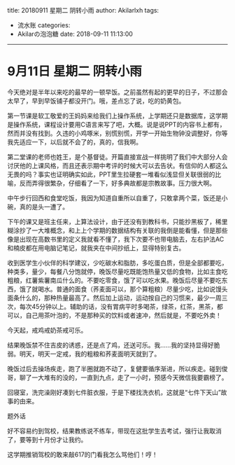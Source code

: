 title: 20180911 星期二 阴转小雨
author: Akilarlxh
tags:
  - 流水账
categories:
  - Akilarの泡泡糖
date: 2018-09-11 11:13:00
---
# 9月11日 星期二 阴转小雨

今天绝对是半年以来吃的最早的一顿早饭。之前虽然有起的更早的日子，不过那会太早了，早到早饭铺子都没开门。哦，差点忘了说，吃的奶黄包。

第一节课是软工敬爱的王妈妈来给我们上操作系统，上学期还只是数据库，这学期是操作系统，课程设计要用C语言来写了吧，大概。说是说PPT的内容书上都有，然而并没有找到。久违的小鸡啄米，别慌别慌，开学一开始生物钟没调整好，你等我先适应一下，以后就不会了的，真的，信我啊。

第二堂课的老师也姓王，是个基督徒。开篇直接宣战一样挑明了我们中大部分人会讨厌他的上课风格，而且还表示期中考评的时候大可以去告状。有信仰的人都这么无畏的吗？事实也证明确实如此，PPT里生拉硬套一堆看似浅显但关联很弱的比喻，反而弄得很繁杂，仔细看了一下，好多典故都是宗教故事。压力很大啊。

中午步行回西和食堂吃饭，我因为知道自重所以自重了，只敢拿两个菜，饭还是小碗，真的是头一遭了。

下午的课又是班主任来，上算法设计，由于还没有到教科书，只能抄黑板了，稀里糊涂抄了一大堆概念，和上上个学期的数据结构有关联的我倒是能看懂，但是那些像是出现在高数书里的定义我就看不懂了，我下次要不也带电脑去，左右护法AC和楠皮都在用电脑记笔记，就我夹在中间抄纸上，显得特别复古。

收到医学生小伙伴的科学建议，少吃碳水和脂肪，多吃蛋白质，但是全部都要吃，种类多，量少，每餐八分饱就停，晚饭尽量吃既能饱热量又低的食物，比如主食吃粗粮，红薯紫薯南瓜什么的。不要吃零食，饿了可以吃水果。晚饭后尽量不要吃东西，饿了就喝水。普通的面食（荞麦面可以，那个算粗粮）尽量少吃，比如说馒头面条什么的，那种热量最高了。然后加上运动，运动按自己的习惯来，最少一周三次，每次45分钟以上。辅助的话，没有胃病平时多喝茶，绿茶，红茶，黑茶，都可以，自己用茶叶泡的，不是那种买的饮料或者速冲，然后就是，不要吃外卖！

今天起，戒鸡戒奶茶戒可乐。

结果晚饭禁不住吉皮的诱惑，还是点了鸡，还送可乐。我……我的坚持显得好脆弱。明天，明天一定戒，我的粗粮和荞麦面明天就到了。

晚饭过后去操场疾走，跑了半圈就跑不动了，复健要循序渐进，所以疾走。碰到俊哥，聊了一大堆有的没的，一直到九点，走了一小时，预感今天微信我要霸榜了。

回寝室，洗完澡刚好凑到七件脏衣服，于是下楼找洗衣机，这就是“七件下天山”故事的由来。

题外话

好不容易约到驾校，结果教练说不练车，带现在这批学生去考试，强行让我取消了，要等到十月份才让我约。

这学期推销驾校的敢来敲617的门看我怎么骂他们！哼！